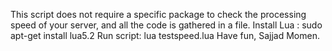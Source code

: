 This script does not require a specific package to check the processing speed of your server, and all the code is gathered in a file.
Install Lua :
sudo apt-get install lua5.2
Run script:
lua testspeed.lua
Have fun,
Sajjad Momen.

